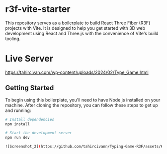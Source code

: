 # r3f-vite-starter

This repository serves as a boilerplate to build React Three Fiber (R3F) projects with Vite. It is designed to help you get started with 3D web development using React and Three.js with the convenience of Vite's build tooling.

# Live Server
https://tahircivan.com/wp-content/uploads/2024/02/Type_Game.html

## Getting Started

To begin using this boilerplate, you'll need to have Node.js installed on your machine. After cloning the repository, you can follow these steps to get up and running:

```bash
# Install dependencies
npm install

# Start the development server
npm run dev

![Screenshot_2](https://github.com/tahircivann/Typing-Game-R3F/assets/69795597/29dcc845-7a40-4117-8e81-040ed3a6f01c)
